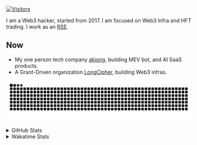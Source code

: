 <!-- markdownlint-disable MD041 MD010 MD033 -->
[![Visitors](https://api.visitorbadge.io/api/daily?path=Akagi201%2FAkagi201&label=Visitors%20Today&countColor=%2337d67a)](https://visitorbadge.io/status?path=Akagi201%2FAkagi201)

I am a Web3 hacker, started from 2017. I am focused on Web3 Infra and HFT trading.
I work as an [RSE](https://us-rse.org/about/what-is-an-rse/).

## Now

* My one person tech company [akjong](https://github.com/akjong), building MEV bot, and AI SaaS products.
* A Grant-Driven organization [LongCipher](https://github.com/longcipher), building Web3 infras.

[![github contribution grid snake animation](https://raw.githubusercontent.com/Akagi201/Akagi201/output/github-contribution-grid-snake.svg#gh-light-mode-only)](https://github.com/Akagi201)

<details>
<summary>GitHub Stats</summary>
  <a href="https://github.com/Akagi201"><img alt="Profile Detail" src="https://raw.githubusercontent.com/Akagi201/Akagi201/master/profile-summary-card-output/dracula/0-profile-details.svg" /></a>
  <a href="https://github.com/Akagi201"><img alt="Github Stats" src="https://raw.githubusercontent.com/Akagi201/Akagi201/master/profile-summary-card-output/dracula/3-stats.svg" /></a>
  <a href="https://github.com/Akagi201"><img alt="Lang By Commits" src="https://raw.githubusercontent.com/Akagi201/Akagi201/master/profile-summary-card-output/dracula/2-most-commit-language.svg" /></a>
</details>

<details>
<summary>Wakatime Stats</summary>
<br>

<!--START_SECTION:waka-->

```txt
From: 08 August 2025 - To: 15 August 2025

Total Time: 62 hrs 38 mins

sh                         23 hrs 4 mins   █████████▒░░░░░░░░░░░░░░░   36.82 %
Other                      17 hrs 20 mins  ███████░░░░░░░░░░░░░░░░░░   27.67 %
TOML                       7 hrs 5 mins    ██▓░░░░░░░░░░░░░░░░░░░░░░   11.31 %
Rust                       5 hrs 56 mins   ██▒░░░░░░░░░░░░░░░░░░░░░░   09.50 %
Markdown                   4 hrs 38 mins   ██░░░░░░░░░░░░░░░░░░░░░░░   07.42 %
Nushell                    1 hr 41 mins    ▓░░░░░░░░░░░░░░░░░░░░░░░░   02.69 %
Move                       1 hr            ▒░░░░░░░░░░░░░░░░░░░░░░░░   01.61 %
Bash                       25 mins         ▒░░░░░░░░░░░░░░░░░░░░░░░░   00.67 %
Python                     17 mins         ░░░░░░░░░░░░░░░░░░░░░░░░░   00.47 %
HTML                       12 mins         ░░░░░░░░░░░░░░░░░░░░░░░░░   00.34 %
```

<!--END_SECTION:waka-->

</details>
